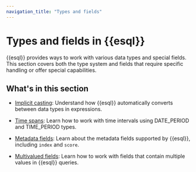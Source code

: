 ```yaml
---
navigation_title: "Types and fields"
---
```


# Types and fields in {{esql}}

{{esql}} provides ways to work with various data types and special fields. This section covers both the type system and fields that require specific handling or offer special capabilities.

## What's in this section

* [Implicit casting](esql-implicit-casting.md): Understand how {{esql}} automatically converts between data types in expressions.

* [Time spans](esql-time-spans.md): Learn how to work with time intervals using DATE_PERIOD and TIME_PERIOD types.

* [Metadata fields](esql-metadata-fields.md): Learn about the metadata fields supported by {{esql}}, including `index` and `score`.

* [Multivalued fields](esql-multivalued-fields.md): Learn how to work with fields that contain multiple values in {{esql}} queries.
